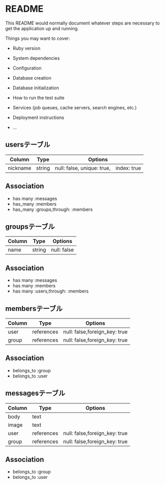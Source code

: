 # README

This README would normally document whatever steps are necessary to get the
application up and running.

Things you may want to cover:

* Ruby version

* System dependencies

* Configuration

* Database creation

* Database initialization

* How to run the test suite

* Services (job queues, cache servers, search engines, etc.)

* Deployment instructions

* ...

## usersテーブル
|Column|Type|Options|
|------|----|-------|
|nickname|string|null: false, unique: true,　index: true|
## Association
- has many :messages
- has_many :members
- has_many :groups,through: :members


## groupsテーブル
|Column|Type|Options|
|------|----|-------|
|name|string|null: false|
## Association
- has many :messages
- has many :members
- has many :users,through: :members

## membersテーブル   
|Column|Type|Options|
|------|----|-------|
|user|references|null: false,foreign_key: true|
|group|references|null: false,foreign_key: true|
## Association
- belongs_to :group
- belongs_to :user

## messagesテーブル
|Column|Type|Options|
|------|----|-------|
|body|text||
|image|text||
|user|references|null: false,foreign_key: true|
|group|references|null: false,foreign_key: true|
## Association
- belongs_to :group
- belongs_to :user
















